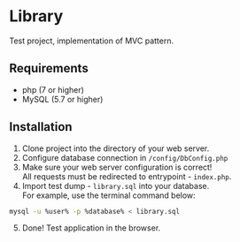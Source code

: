 # Library
Test project, implementation of MVC pattern. 

## Requirements
- php (7 or higher)
- MySQL (5.7 or higher)

## Installation
1. Clone project into the directory of your web server.
2. Configure database connection in `/config/DbConfig.php`
3. Make sure your web server configuration is correct!\
All requests must be redirected to entrypoint - `index.php`.
4. Import test dump - `library.sql` into your database.\
For example, use the terminal command below:
```bash
mysql -u %user% -p %database% < library.sql 
```
5. Done! Test application in the browser.